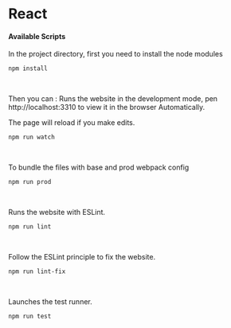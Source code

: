 
# React

#### Available Scripts

In the project directory, first you need to install the node modules

```
npm install
```

<br/>

Then you can : 
Runs the website in the development mode,
pen http://localhost:3310 to view it in the browser Automatically.

The page will reload if you make edits.
```
npm run watch
```


<br/>

To bundle the files with base and prod webpack config

```
npm run prod 
```

<br/>

Runs the website with ESLint.
```
npm run lint
```

<br/>

Follow the ESLint principle to fix the website.
```
npm run lint-fix
```

<br/>

Launches the test runner.

```
npm run test
```
